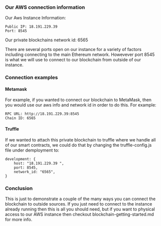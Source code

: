 ### Our AWS connection information

Our Aws Instance Information:
```
Public IP: 18.191.229.39 
Port: 8545
```

Our private blockchains network id: 6565

There are several ports open on our instance for a variety of factors including connecting to the main Ethereum network. Howevever port 8545 is what we will use to connect to our blockchain from outside of our instance.

### Connection examples

#### Metamask

For example, if you wanted to connect our blockchain to MetaMask, then you would use our aws info and network id in order to do this. For example:

```
RPC URL: http://18.191.229.39:8545
Chain ID: 6565
```

#### Truffle

If we wanted to attach this private blockchain to truffle where we handle all of our smart contracts, we could do that by changing the truffle-config.js file under demployment to:

```
development: {
    host: "18.191.229.39 ", 
    port: 8545, 
    network_id: "6565", 
}
```

### Conclusion

This is just to demonstrate a couple of the many ways you can connect the blockchain to outside sources. If you just need to connect to the instance already running then this is all you should need, but if you want to physical access to our AWS instance then checkout blockchain-getting-started.md for more info.